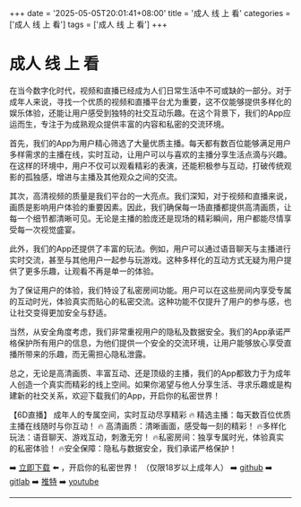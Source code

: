 +++
date = '2025-05-05T20:01:41+08:00'
title = '成人 线 上 看'
categories = ['成人 线 上 看']
tags = ['成人 线 上 看']
+++

# 成人 线 上 看

在当今数字化时代，视频和直播已经成为人们日常生活中不可或缺的一部分。对于成年人来说，寻找一个优质的视频和直播平台尤为重要，这不仅能够提供多样化的娱乐体验，还能让用户感受到独特的社交互动乐趣。在这个背景下，我们的App应运而生，专注于为成熟观众提供丰富的内容和私密的交流环境。

首先，我们的App为用户精心筛选了大量优质主播。每天都有数百位能够满足用户多样需求的主播在线，实时互动，让用户可以与喜欢的主播分享生活点滴与兴趣。在这样的环境中，用户不仅可以观看精彩的表演，还能积极参与互动，打破传统观影的孤独感，增进与主播及其他观众之间的交流。

其次，高清视频的质量是我们平台的一大亮点。我们深知，对于视频和直播来说，画质是影响用户体验的重要因素。因此，我们确保每一场直播都提供高清画质，让每一个细节都清晰可见。无论是主播的脸庞还是现场的精彩瞬间，用户都能尽情享受每一次视觉盛宴。

此外，我们的App还提供了丰富的玩法。例如，用户可以通过语音聊天与主播进行实时交流，甚至与其他用户一起参与玩游戏。这种多样化的互动方式无疑为用户提供了更多乐趣，让观看不再是单一的体验。

为了保证用户的体验，我们特设了私密房间功能。用户可以在这些房间内享受专属的互动时光，体验真实而贴心的私密交流。这种功能不仅提升了用户的参与感，也让社交变得更加安全与舒适。

当然，从安全角度考虑，我们非常重视用户的隐私及数据安全。我们的App承诺严格保护所有用户的信息，为他们提供一个安全的交流环境，让用户能够放心享受直播所带来的乐趣，而无需担心隐私泄露。

总之，无论是高清画质、丰富互动、还是顶级的主播，我们的App都致力于为成年人创造一个真实而精彩的线上空间。如果你渴望与他人分享生活、寻求乐趣或是构建新的社交关系，欢迎下载我们的App，开启你的私密世界！

【6D直播】
成年人的专属空间，实时互动尽享精彩
🔥 精选主播：每天数百位优质主播在线随时与你互动！
🔥 高清画质：清晰画面，感受每一刻的精彩！
🔥多样化玩法：语音聊天、游戏互动，刺激无穷！
🔥私密房间：独享专属时光，体验真实的私密体验！
🔥安全保障：隐私与数据安全，我们承诺严格保护！

➡️ [立即下载](https://down123.s3.ap-east-1.amazonaws.com/down/down.html?channelCode=blog) ⬅️ ，开启你的私密世界！
（仅限18岁以上成年人）
➡️ [github](https://aldult-live.github.io/)
➡️ [gitlab](https://seo-09598d.gitlab.io/)
➡️ [推特](https://x.com/wegame33)
➡️ [youtube](https://www.youtube.com/@6Dlive)

---

